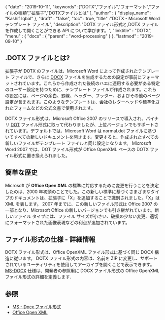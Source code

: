 {
  "date" : "2019-10-11",
  "keywords" :["DOTX","ファイル","フォーマット","ファイルの種類","拡張子","DOTXファイルとは" ],
  "author" : {
    "display_name" : "Kashif Iqbal"
},
  "draft" : "false",
  "toc" : true,
  "title" :"DOTX - Microsoft Word テンプレート ファイル",
  "description":"DOTX ファイル形式と,DOTX ファイルを作成して開くことができる API について学びます。",
  "linktitle" : "DOTX",
  "menu" : {
    "docs" : {
      "parent" : "word-processing"
}
},
  "lastmod" : "2019-09-10"
}

## .DOTX ファイルとは?

拡張子が DOTX のファイルは、Microsoft Word によって作成されたテンプレート ファイルで、さらに [DOCX](/ja/word-processing/docx/) ファイルを生成するための設定が事前にフォーマットされています。これらから作成された後続のハエに適用する必要がある特定のユーザー設定を持つために、テンプレート ファイルが作成されます。これらの設定には、ページの余白、罫線、ヘッダー、フッター、およびその他のページ設定が含まれます。このようなテンプレートは、会社のレターヘッドや標準化されたフォームなどの公式文書で使用されます。

DOTX ファイル形式は、Microsoft Office 2007 のリリースで導入され、バイナリ [DOT](/ja/word-processing/dot/) ファイル形式に取って代わりましたが、上位バージョンでもサポートされています。デフォルトでは、Microsoft Word は normal.dot ファイルに基づいてすべての新しいドキュメントを開きます。変更すると、作成されたすべての新しいファイルがテンプレート ファイルと同じ設定になります。 Microsoft Word 2007 では、DOT ファイル形式が Office OpenXML ベースの DOTX ファイル形式に置き換えられました。

## 簡単な歴史 ##

Microsoft が **Office Open XML** の標準に対応するために変更を行うことを決定したのは、2000 年初頭のことでした。この新しい標準に基づくさまざまなタイプのドキュメントは、拡張子に「X」を追加することで識別されました。「X」は XML を表します。 2007 年までに、この新しいファイル形式は Office 2007 の一部となり、Microsoft Office の新しいバージョンでも引き継がれています。新しいファイル タイプには、ファイル サイズが小さい、破損の少ない変更、適切にフォーマットされた画像表現などの利点が追加されています。

## ファイル形式の仕様 - 詳細情報

DOTX ファイル形式は、Office OpenXML ファイル形式に基づく同じ DOCX 構造に従います。 DOTX ファイル形式の内容は、名前を ZIP に変更し、サポートされているユーティリティを使用してアーカイブを開くことで表示できます。 [MS-DOCX](https://msdn.microsoft.com/en-us/library/dd773189(v#office.12).aspx) 仕様は、開発者の参照用に DOCX ファイル形式の Office OpenXML ファイル形式の詳細を定義します.

## 参照 ##

* [MS - Docx ファイル形式](https://msdn.microsoft.com/en-us/library/dd773189(v#office.12).aspx)
* [Office Open XML](http://officeopenxml.com/)

